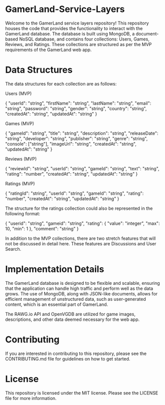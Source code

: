 # GamerLand-Service-Layers

Welcome to the GamerLand service layers repository! This repository houses the code that provides the functionality to interact with the GamerLand database. The database is built using MongoDB, a document-based NoSQL database, and contains four collections: Users, Games, Reviews, and Ratings. These collections are structured as per the MVP requirements of the GamerLand web app.

# Data Structures
The data structures for each collection are as follows:

Users (MVP)

{
   "userId": "string",
   "firstName": "string",
   "lastName": "string",
   "email": "string",
   "password": "string",
   "gender": "string",
   "country": "string",
   "createdAt": "string",
   "updatedAt": "string"
}

Games (MVP)

{
   "gameId": "string",
   "title": "string",
   "description": "string",
   "releaseDate": "string",
   "developer": "string",
   "publisher": "string",
   "genre": "string",
   "console": ["string"],
   "imageUrl": "string",
   "createdAt": "string",
   "updatedAt": "string"
}

Reviews (MVP)

{
   "reviewId": "string",
   "userId": "string",
   "gameId": "string",
   "text": "string",
   "rating": "number",
   "createdAt": "string",
   "updatedAt": "string"
}

Ratings (MVP)

{
   "ratingId": "string",
   "userId": "string",
   "gameId": "string",
   "rating": "number",
   "createdAt": "string",
   "updatedAt": "string"
}

The structure for the ratings collection could also be represented in the following format:

{
  "userid": "string",
  "gameid": "string",
  "rating": {
    "value": "integer",
    "max": 10,
    "min": 1
  },
  "comment": "string"
}


In addition to the MVP collections, there are two stretch features that will not be discussed in detail here. These features are Discussions and User Search.


# Implementation Details

The GamerLand database is designed to be flexible and scalable, ensuring that the application can handle high traffic and perform well as the data grows. The use of MongoDB, along with JSON-like documents, allows for efficient management of unstructured data, such as user-generated content, which is an essential part of GamerLand.

The RAWG.io API and OpenVGDB are utilized for game images, descriptions, and other data deemed necessary for the web app.


# Contributing

If you are interested in contributing to this repository, please see the CONTRIBUTING.md file for guidelines on how to get started.


# License

This repository is licensed under the MIT license. Please see the LICENSE file for more information.
